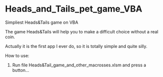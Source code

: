 # Heads_and_Tails_pet_game_VBA
Simpliest Heads&amp;Tails game on VBA

The game Heads&amp;Tails will help you to make a difficult choice without a real coin.

Actually it is the first app I ever do, so it is totally simple and quite silly.

How to use:
1. Run file Heads&Tail_game_and_other_macrosses.xlsm and press a button...
